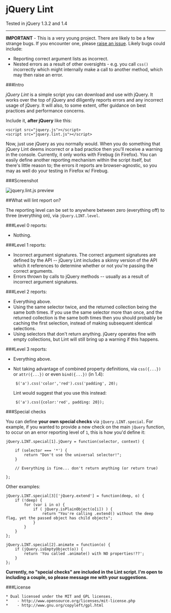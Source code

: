 jQuery Lint
===
Tested in jQuery 1.3.2 and 1.4

---
**IMPORTANT** - This is a very young project. There are likely to be a few strange bugs. If you encounter one, please [raise an issue](http://github.com/jamespadolsey/jQuery-Lint/issues). Likely bugs could include:

 * Reporting correct argument lists as incorrect.
 * Nested errors as a result of other oversights - e.g. you call `css()` incorrectly which might internally make a call to another method, which may then raise an error.


###Intro

*jQuery Lint* is a simple script you can download and use with jQuery. It works over the top of jQuery and diligently reports errors and any incorrect usage of jQuery. It will also, to some extent, offer guidance on best practices and performance concerns.

Include it, **after jQuery** like this:

    <script src="jquery.js"></script>
    <script src="jquery.lint.js"></script>
    
Now, just use jQuery as you normally would. When you do something that jQuery Lint deems incorrect or a bad practice then you'll receive a warning in the console. Currently, it only works with Firebug (in Firefox). You can easily define another reporting mechanism within the script itself, but there's little reason to; the errors it reports are browser-agnostic, so you may as well do your testing in Firefox w/ Firebug.

###Screenshot

![jquery.lint.js preview](http://img13.imageshack.us/img13/9527/lint.png)

##What will lint report on?

The reporting level can be set to anywhere between zero (everything off) to three (everything on), via `jQuery.LINT.level`. 

###Level 0 reports:

 * Nothing.

###Level 1 reports:

 * Incorrect argument signatures. The correct argument signatures are defined by the API -- jQuery Lint includes a skinny version of the API which it references to determine whether or not you're passing the correct arguments.
 * Errors thrown by calls to jQuery methods -- usually as a result of incorrect argument signatures.
 
###Level 2 reports:

 * Everything above.
 * Using the same selector twice, and the returned collection being the same both times. If you use the same selector more than once, and the returned collection is the same both times then you should probably be caching the first selection, instead of making subsequent identical selections.
 * Using selectors that don't return anything. jQuery operates fine with empty collections, but Lint will still bring up a warning if this happens.
 
###Level 3 reports:

 * Everything above.
 * Not taking advantage of combined property definitions, via `css({...})` or `attr({...})` or even `bind({...})` (in 1.4):
        
        $('a').css('color','red').css('padding', 20);
        
   Lint would suggest that you use this instead:
   
        $('a').css({color:'red', padding: 20});
        
###Special checks

You can define **your own special checks** via `jQuery.LINT.special`. For example, if you wanted to provide a new check on the main `jQuery` function, to occur on an error reporting level of `1`, this is how you'd define it:

    jQuery.LINT.special[1].jQuery = function(selector, context) {
        
        if (selector === '*') {
            return "Don't use the universal selector!";
        }
        
        // Everything is fine... don't return anything (or return true)
        
    };
    
Other examples:

    jQuery.LINT.special[3]['jQuery.extend'] = function(deep, o) {
        if (!deep) {
            for (var i in o) {
                if ( jQuery.isPlainObject(o[i]) ) {
                    return "You're calling .extend() without the deep flag, yet the passed object has child objects";
                }
            }
        }
    };
    
    jQuery.LINT.special[2].animate = function(o) {
        if (jQuery.isEmptyObject(o)) {
            return 'You called .animate() with NO properties!??';
        }
    };
    
**Currently, no "special checks" are included in the Lint script. I'm open to including a couple, so please message me with your suggestions.**
 
###License

    * Dual licensed under the MIT and GPL licenses.
    *    - http://www.opensource.org/licenses/mit-license.php
    *    - http://www.gnu.org/copyleft/gpl.html

  